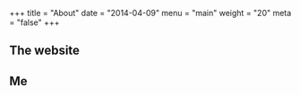 +++
title = "About"
date = "2014-04-09"
menu = "main"
weight = "20"
meta = "false"
+++
 
## The website

## Me


